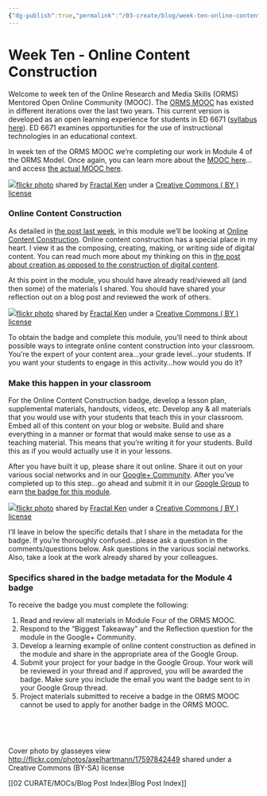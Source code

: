 ```yaml
---
{"dg-publish":true,"permalink":"/03-create/blog/week-ten-online-content-construction/","title":"Week Ten - Online Content Construction #ORMSMOOC","tags":["orms"]}
---
```


# Week Ten - Online Content Construction

Welcome to week ten of the Online Research and Media Skills (ORMS) Mentored Open Online Community (MOOC). The [ORMS MOOC](http://wiobyrne.com/join-the-orms-mooc/) has existed in different iterations over the last two years. This current version is developed as an open learning experience for students in ED 6671 ([syllabus here](https://docs.google.com/document/d/18rvWMAKhnbKiSgOalGLXsE1TrBpO62mhvQXV1OeU9SY/edit?usp=sharing)). ED 6671 examines opportunities for the use of instructional technologies in an educational context.

In week ten of the ORMS MOOC we’re completing our work in Module 4 of the ORMS Model. Once again, you can learn more about the [MOOC here](http://wiobyrne.com/join-the-orms-mooc/)…and access [the actual MOOC here](https://sites.google.com/site/ormsmodel/).

[![](images/3416445712_445c6b0965.jpg)](http://flickr.com/photos/fractal_ken/3416445712 "Of Dubious Construction")[flickr photo](http://flickr.com/photos/fractal_ken/3416445712 "Of Dubious Construction") shared by [Fractal Ken](http://flickr.com/people/fractal_ken) under a [Creative Commons ( BY ) license](http://creativecommons.org/licenses/by/2.0/)

### Online Content Construction

As detailed in [the post last week](http://wiobyrne.com/week-nine-students-writing-creating-and-composing-digital-content/), in this module we’ll be looking at [Online Content Construction](https://sites.google.com/site/ormsmodel/modules/module-4-online-content-construction). Online content construction has a special place in my heart. I view it as the composing, creating, making, or writing side of digital content. You can read much more about my thinking on this in [the post about creation as opposed to the construction of digital content](http://wiobyrne.com/construction-andor-creation-of-online-content/).

At this point in the module, you should have already read/viewed all (and then some) of the materials I shared. You should have shared your reflection out on a blog post and reviewed the work of others.

[![](images/4014861221_4527b74a40.jpg)](http://flickr.com/photos/fractal_ken/4014861221 "Disorderly Conduct")[flickr photo](http://flickr.com/photos/fractal_ken/4014861221 "Disorderly Conduct") shared by [Fractal Ken](http://flickr.com/people/fractal_ken) under a [Creative Commons ( BY ) license](http://creativecommons.org/licenses/by/2.0/)

To obtain the badge and complete this module, you’ll need to think about possible ways to integrate online content construction into your classroom. You’re the expert of your content area…your grade level…your students. If you want your students to engage in this activity…how would you do it?

### Make this happen in your classroom

For the Online Content Construction badge, develop a lesson plan, supplemental materials, handouts, videos, etc. Develop any & all materials that you would use with your students that teach this in your classroom. Embed all of this content on your blog or website. Build and share everything in a manner or format that would make sense to use as a teaching material. This means that you’re writing it for your students. Build this as if you would actually use it in your lessons.

After you have built it up, please share it out online. Share it out on your various social networks and in our [Google+ Community](https://plus.google.com/communities/109374663190019101967?utm_source=chrome_ntp_icon&utm_medium=chrome_app&utm_campaign=chrome). After you’ve completed up to this step…go ahead and submit it in our [Google Group](https://groups.google.com/forum/#!forum/ormsclass) to earn [the badge for this module](https://badges.mozilla.org/en-US/badges/badge/Online-Content-Construction-Exemplar-Badge).

[![](images/3611881659_883952da1d.jpg)](http://flickr.com/photos/fractal_ken/3611881659 "Rendezvous")[flickr photo](http://flickr.com/photos/fractal_ken/3611881659 "Rendezvous") shared by [Fractal Ken](http://flickr.com/people/fractal_ken) under a [Creative Commons ( BY ) license](http://creativecommons.org/licenses/by/2.0/)

I’ll leave in below the specific details that I share in the metadata for the badge. If you’re thoroughly confused…please ask a question in the comments/questions below. Ask questions in the various social networks. Also, take a look at the work already shared by your colleagues.

### Specifics shared in the badge metadata for the Module 4 badge

To receive the badge you must complete the following:

1. Read and review all materials in Module Four of the ORMS MOOC.
2. Respond to the “Biggest Takeaway” and the Reflection question for the module in the Google+ Community.
3. Develop a learning example of online content construction as defined in the module and share in the appropriate area of the Google Group.
4. Submit your project for your badge in the Google Group. Your work will be reviewed in your thread and if approved, you will be awarded the badge. Make sure you include the email you want the badge sent to in your Google Group thread.
5. Project materials submitted to receive a badge in the ORMS MOOC cannot be used to apply for another badge in the ORMS MOOC.

 

 

Cover photo by glasseyes view http://flickr.com/photos/axelhartmann/17597842449 shared under a Creative Commons (BY-SA) license

[[02 CURATE/MOCs/Blog Post Index\|Blog Post Index]]
